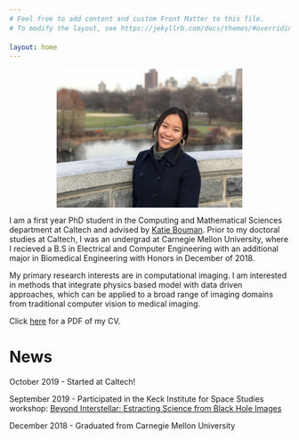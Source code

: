 ```yaml
---
# Feel free to add content and custom Front Matter to this file.
# To modify the layout, see https://jekyllrb.com/docs/themes/#overriding-theme-defaults

layout: home
---
```


<style>
img {
  display: block;
  margin-left: auto;
  margin-right: auto;
}
</style>

<img src="/assets/profile_pic.jpg" alt="Profile"
        title="Profile" height="250" class="center" />


I am a first year PhD student in the Computing and Mathematical Sciences department at Caltech and advised by [Katie Bouman](http://users.cms.caltech.edu/~klbouman/). Prior to my doctoral studies at Caltech, I was an undergrad at Carnegie Mellon University, where I recieved a B.S in Electrical and Computer Engineering with an additional major in Biomedical Engineering with Honors in December of 2018. 

My primary research interests are in computational imaging. I am interested in methods that integrate physics based model with data driven approaches, which can be applied to a broad range of imaging domains from traditional computer vision to medical imaging.

Click [here](/assets/cv_W20.pdf) for a PDF of my CV.

# News

October 2019 - Started at Caltech!

September 2019 - Participated in the Keck Institute for Space Studies workshop: [Beyond Interstellar: Estracting Science from Black Hole Images](https://www.kiss.caltech.edu/workshops/black_hole/black_hole.html)

December 2018 - Graduated from Carnegie Mellon University


